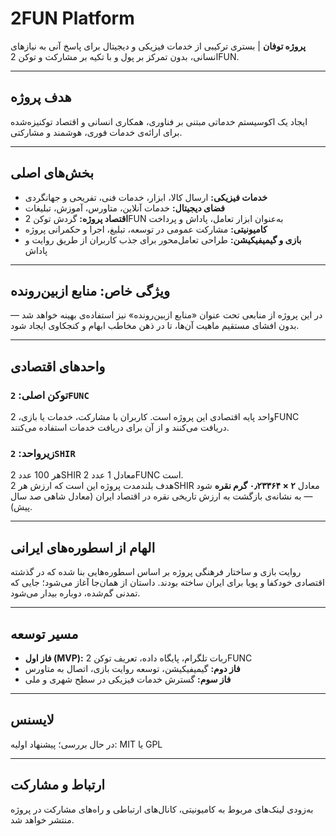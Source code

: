 # 2FUN Platform

**پروژه توفان** | بستری ترکیبی از خدمات فیزیکی و دیجیتال برای پاسخ آنی به نیازهای انسانی، بدون تمرکز بر پول و با تکیه بر مشارکت و توکن 2FUN.

---

## هدف پروژه

ایجاد یک اکوسیستم خدماتی مبتنی بر فناوری، همکاری انسانی و اقتصاد توکنیزه‌شده برای ارائه‌ی خدمات فوری، هوشمند و مشارکتی.

---

## بخش‌های اصلی

- **خدمات فیزیکی:** ارسال کالا، ابزار، خدمات فنی، تفریحی و جهانگردی
- **فضای دیجیتال:** خدمات آنلاین، متاورس، آموزش، تبلیغات
- **اقتصاد پروژه:** گردش توکن 2FUN به‌عنوان ابزار تعامل، پاداش و پرداخت
- **کامیونیتی:** مشارکت عمومی در توسعه، تبلیغ، اجرا و حکمرانی پروژه
- **بازی و گیمیفیکیشن:** طراحی تعامل‌محور برای جذب کاربران از طریق روایت و پاداش

---

## ویژگی خاص: منابع ازبین‌رونده

در این پروژه از منابعی تحت عنوان «منابع ازبین‌رونده» نیز استفاده‌ی بهینه خواهد شد — بدون افشای مستقیم ماهیت آن‌ها، تا در ذهن مخاطب ابهام و کنجکاوی ایجاد شود.

---

## واحدهای اقتصادی

### توکن اصلی: `2FUNC`
واحد پایه اقتصادی این پروژه است. کاربران با مشارکت، خدمات یا بازی، 2FUNC دریافت می‌کنند و از آن برای دریافت خدمات استفاده می‌کنند.

### زیرواحد: `2SHIR`
هر 100 عدد 2SHIR معادل 1 عدد 2FUNC است.  
هدف بلندمدت پروژه این است که ارزش هر 2SHIR معادل **۲ × ۰٫۲۳۳۶۴ گرم نقره** شود — به نشانه‌ی بازگشت به ارزش تاریخی نقره در اقتصاد ایران (معادل شاهی صد سال پیش).

---

## الهام از اسطوره‌های ایرانی

روایت بازی و ساختار فرهنگی پروژه بر اساس اسطوره‌هایی بنا شده که در گذشته اقتصادی خودکفا و پویا برای ایران ساخته بودند. داستان از همان‌جا آغاز می‌شود؛ جایی که تمدنی گم‌شده، دوباره بیدار می‌شود.

---

## مسیر توسعه

- **فاز اول (MVP):** ربات تلگرام، پایگاه داده، تعریف توکن 2FUNC
- **فاز دوم:** گیمیفیکیشن، توسعه روایت بازی، اتصال به متاورس
- **فاز سوم:** گسترش خدمات فیزیکی در سطح شهری و ملی

---

## لایسنس

در حال بررسی؛ پیشنهاد اولیه: MIT یا GPL

---

## ارتباط و مشارکت

به‌زودی لینک‌های مربوط به کامیونیتی، کانال‌های ارتباطی و راه‌های مشارکت در پروژه منتشر خواهد شد.
